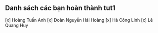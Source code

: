 ## Danh sách các bạn hoàn thành tut1
[x] Hoàng Tuấn Anh
[x] Đoàn Nguyễn Hải Hoàng
[x] Hà Công Linh
[x] Lê Quang Huy